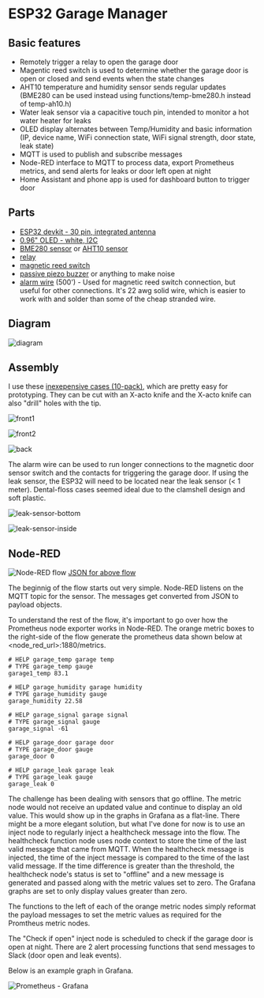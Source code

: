 # ESP32 Garage Manager

## Basic features

- Remotely trigger a relay to open the garage door
- Magentic reed switch is used to determine whether the garage door is open or closed and send events when the state changes
- AHT10 temperature and humidity sensor sends regular updates (BME280 can be used instead using functions/temp-bme280.h instead of temp-ah10.h)
- Water leak sensor via a capacitive touch pin, intended to monitor a hot water heater for leaks
- OLED display alternates between Temp/Humidity and basic information (IP, device name, WiFi connection state, WiFi signal strength, door state, leak state)
- MQTT is used to publish and subscribe messages
- Node-RED interface to MQTT to process data, export Prometheus metrics, and send alerts for leaks or door left open at night
- Home Assistant and phone app is used for dashboard button to trigger door

## Parts

- [ESP32 devkit - 30 pin, integrated antenna](https://www.aliexpress.com/item/1005001267643044.html)
- [0.96" OLED - white, I2C](https://www.aliexpress.com/item/32896971385.html)
- [BME280 sensor](https://www.aliexpress.com/item/4001098967210.html) or [AHT10 sensor](https://www.aliexpress.com/item/4000125110813.html)
- [relay](https://www.aliexpress.com/item/32908761529.html)
- [magnetic reed switch](https://www.aliexpress.com/item/4001283716814.html)
- [passive piezo buzzer](https://www.aliexpress.com/item/4001317667682.html) or anything to make noise
- [alarm wire](https://www.amazon.com/gp/product/B01CT06M0A/) (500') - Used for magnetic reed switch connection, but useful for other connections.  It's 22 awg solid wire, which is easier to work with and solder than some of the cheap stranded wire.

## Diagram

![diagram](/img/diagram.png)

## Assembly

I use these [inexepensive cases (10-pack)](https://www.amazon.com/gp/product/B07HKWNB93/), which are pretty easy for prototyping.  They can be cut with an X-acto knife and the X-acto knife can also "drill" holes with the tip. 

![front1](/img/ESP32-garage-front1.jpg)

![front2](/img/ESP32-garage-front2.jpg)

![back](/img/ESP32-garage-back.jpg)

The alarm wire can be used to run longer connections to the magnetic door sensor switch and the contacts for triggering the garage door.  If using the leak sensor, the ESP32 will need to be located near the leak sensor (\< 1 meter).  Dental-floss cases seemed ideal due to the clamshell design and soft plastic.

![leak-sensor-bottom](/img/leak-sensor-bottom.jpg)

![leak-sensor-inside](/img/leak-sensor-inside.jpg)

## Node-RED

![Node-RED flow](/node-red/node-red-flow.png)
[JSON for above flow](node-red/flow.json)

The beginnig of the flow starts out very simple.  Node-RED listens on the MQTT topic for the sensor.  The messages get converted from JSON to payload objects.

To understand the rest of the flow, it's important to go over how the Prometheus node exporter works in Node-RED.  The orange metric boxes to the right-side of the flow generate the prometheus data shown below at \<node_red_url\>:1880/metrics.

```
# HELP garage_temp garage temp
# TYPE garage_temp gauge
garage1_temp 83.1

# HELP garage_humidity garage humidity
# TYPE garage_humidity gauge
garage_humidity 22.58

# HELP garage_signal garage signal
# TYPE garage_signal gauge
garage_signal -61

# HELP garage_door garage door
# TYPE garage_door gauge
garage_door 0

# HELP garage_leak garage leak
# TYPE garage_leak gauge
garage_leak 0
```

The challenge has been dealing with sensors that go offline.  The metric node would not receive an updated value and continue to display an old value.  This would show up in the graphs in Grafana as a flat-line.  There might be a more elegant solution, but what I've done for now is to use an inject node to regularly inject a healthcheck message into the flow.  The healthcheck function node uses node context to store the time of the last valid message that came from MQTT.  When the healthcheck message is injected, the time of the inject message is compared to the time of the last valid message.  If the time difference is greater than the threshold, the healthcheck node's status is set to "offline" and a new message is generated and passed along with the metric values set to zero.  The Grafana graphs are set to only display values greater than zero.

The functions to the left of each of the orange metric nodes simply reformat the payload messages to set the metric values as required for the Promtheus metric nodes.

The "Check if open" inject node is scheduled to check if the garage door is open at night.  There are 2 alert processing functions that send messages to Slack (door open and leak events).

Below is an example graph in Grafana.

![Prometheus - Grafana](/node-red/prom-grafana.png)
